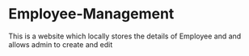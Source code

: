 # Employee-Management
This is a website which locally stores the details of Employee and and allows admin to create and edit  

